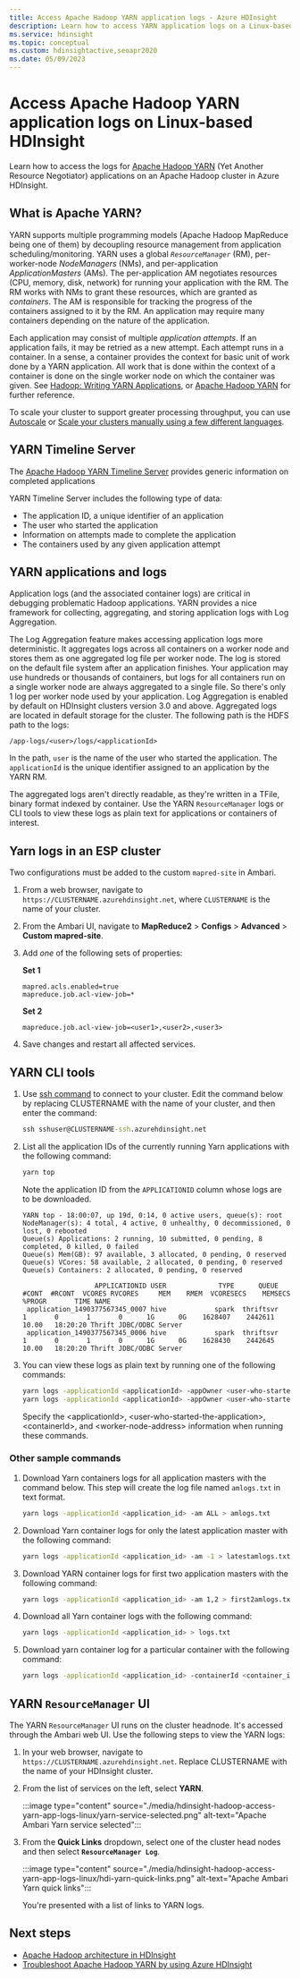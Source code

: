 ```yaml
---
title: Access Apache Hadoop YARN application logs - Azure HDInsight 
description: Learn how to access YARN application logs on a Linux-based HDInsight (Apache Hadoop) cluster using both the command-line and a web browser.
ms.service: hdinsight
ms.topic: conceptual
ms.custom: hdinsightactive,seoapr2020
ms.date: 05/09/2023
---
```


# Access Apache Hadoop YARN application logs on Linux-based HDInsight

Learn how to access the logs for [Apache Hadoop YARN](https://hadoop.apache.org/docs/current/hadoop-yarn/hadoop-yarn-site/YARN.html) (Yet Another Resource Negotiator) applications on an Apache Hadoop cluster in Azure HDInsight.

## What is Apache YARN?

YARN supports multiple programming models (Apache Hadoop MapReduce being one of them) by decoupling resource management from application scheduling/monitoring. YARN uses a global *`ResourceManager`* (RM), per-worker-node *NodeManagers* (NMs), and per-application *ApplicationMasters* (AMs). The per-application AM negotiates resources (CPU, memory, disk, network) for running your application with the RM. The RM works with NMs to grant these resources, which are granted as *containers*. The AM is responsible for tracking the progress of the containers assigned to it by the RM. An application may require many containers depending on the nature of the application.

Each application may consist of multiple *application attempts*. If an application fails, it may be retried as a new attempt. Each attempt runs in a container. In a sense, a container provides the context for basic unit of work done by a YARN application. All work that is done within the context of a container is done on the single worker node on which the container was given. See [Hadoop: Writing YARN Applications](https://hadoop.apache.org/docs/r2.7.4/hadoop-yarn/hadoop-yarn-site/WritingYarnApplications.html), or [Apache Hadoop YARN](https://hadoop.apache.org/docs/current/hadoop-yarn/hadoop-yarn-site/YARN.html) for further reference.

To scale your cluster to support greater processing throughput, you can use [Autoscale](hdinsight-autoscale-clusters.md) or [Scale your clusters manually using a few different languages](hdinsight-scaling-best-practices.md#utilities-to-scale-clusters).

## YARN Timeline Server

The [Apache Hadoop YARN Timeline Server](https://hadoop.apache.org/docs/r2.7.3/hadoop-yarn/hadoop-yarn-site/TimelineServer.html) provides generic information on completed applications

YARN Timeline Server includes the following type of data:

* The application ID, a unique identifier of an application
* The user who started the application
* Information on attempts made to complete the application
* The containers used by any given application attempt

## YARN applications and logs

Application logs (and the associated container logs) are critical in debugging problematic Hadoop applications. YARN provides a nice framework for collecting, aggregating, and storing application logs with Log Aggregation.

The Log Aggregation feature makes accessing application logs more deterministic. It aggregates logs across all containers on a worker node and stores them as one aggregated log file per worker node. The log is stored on the default file system after an application finishes. Your application may use hundreds or thousands of containers, but logs for all containers run on a single worker node are always aggregated to a single file. So there's only 1 log per worker node used by your application. Log Aggregation is enabled by default on HDInsight clusters version 3.0 and above. Aggregated logs are located in default storage for the cluster. The following path is the HDFS path to the logs:

```
/app-logs/<user>/logs/<applicationId>
```

In the path, `user` is the name of the user who started the application. The `applicationId` is the unique identifier assigned to an application by the YARN RM.

The aggregated logs aren't directly readable, as they're written in a TFile, binary format indexed by container. Use the YARN `ResourceManager` logs or CLI tools to view these logs as plain text for applications or containers of interest.

## Yarn logs in an ESP cluster

Two configurations must be added to the custom `mapred-site` in Ambari.

1. From a web browser, navigate to `https://CLUSTERNAME.azurehdinsight.net`, where `CLUSTERNAME` is the name of your cluster.

1. From the Ambari UI, navigate to **MapReduce2** > **Configs** > **Advanced** > **Custom mapred-site**.

1. Add *one* of the following sets of properties:

    **Set 1**

    ```
    mapred.acls.enabled=true
    mapreduce.job.acl-view-job=*
    ```

    **Set 2**

    ```
    mapreduce.job.acl-view-job=<user1>,<user2>,<user3>
    ```

1. Save changes and restart all affected services.

## YARN CLI tools

1. Use [ssh command](./hdinsight-hadoop-linux-use-ssh-unix.md) to connect to your cluster. Edit the command below by replacing CLUSTERNAME with the name of your cluster, and then enter the command:

    ```cmd
    ssh sshuser@CLUSTERNAME-ssh.azurehdinsight.net
    ```

1. List all the application IDs of the currently running Yarn applications with the following command:

    ```bash
    yarn top
    ```

    Note the application ID from the `APPLICATIONID` column whose logs are to be downloaded.

    ```output
    YARN top - 18:00:07, up 19d, 0:14, 0 active users, queue(s): root
    NodeManager(s): 4 total, 4 active, 0 unhealthy, 0 decommissioned, 0 lost, 0 rebooted
    Queue(s) Applications: 2 running, 10 submitted, 0 pending, 8 completed, 0 killed, 0 failed
    Queue(s) Mem(GB): 97 available, 3 allocated, 0 pending, 0 reserved
    Queue(s) VCores: 58 available, 2 allocated, 0 pending, 0 reserved
    Queue(s) Containers: 2 allocated, 0 pending, 0 reserved
    
                      APPLICATIONID USER             TYPE      QUEUE   #CONT  #RCONT  VCORES RVCORES     MEM    RMEM  VCORESECS    MEMSECS %PROGR       TIME NAME
     application_1490377567345_0007 hive            spark  thriftsvr       1       0       1       0      1G      0G    1628407    2442611  10.00   18:20:20 Thrift JDBC/ODBC Server
     application_1490377567345_0006 hive            spark  thriftsvr       1       0       1       0      1G      0G    1628430    2442645  10.00   18:20:20 Thrift JDBC/ODBC Server
    ```

1. You can view these logs as plain text by running one of the following commands:

    ```bash
    yarn logs -applicationId <applicationId> -appOwner <user-who-started-the-application>
    yarn logs -applicationId <applicationId> -appOwner <user-who-started-the-application> -containerId <containerId> -nodeAddress <worker-node-address>
    ```

    Specify the &lt;applicationId>, &lt;user-who-started-the-application>, &lt;containerId>, and &lt;worker-node-address> information when running these commands.

### Other sample commands

1. Download Yarn containers logs for all application masters with the command below. This step will create the log file named `amlogs.txt` in text format.

    ```bash
    yarn logs -applicationId <application_id> -am ALL > amlogs.txt
    ```

1. Download Yarn container logs for only the latest application master with the following command:

    ```bash
    yarn logs -applicationId <application_id> -am -1 > latestamlogs.txt
    ```

1. Download YARN container logs for first two application masters with the following command:

    ```bash
    yarn logs -applicationId <application_id> -am 1,2 > first2amlogs.txt
    ```

1. Download all Yarn container logs with the following command:

    ```bash
    yarn logs -applicationId <application_id> > logs.txt
    ```

1. Download yarn container log for a particular container with the following command:

    ```bash
    yarn logs -applicationId <application_id> -containerId <container_id> > containerlogs.txt
    ```

## YARN `ResourceManager` UI

The YARN `ResourceManager` UI runs on the cluster headnode. It's accessed through the Ambari web UI. Use the following steps to view the YARN logs:

1. In your web browser, navigate to `https://CLUSTERNAME.azurehdinsight.net`. Replace CLUSTERNAME with the name of your HDInsight cluster.

2. From the list of services on the left, select **YARN**.

    :::image type="content" source="./media/hdinsight-hadoop-access-yarn-app-logs-linux/yarn-service-selected.png" alt-text="Apache Ambari Yarn service selected":::

3. From the **Quick Links** dropdown, select one of the cluster head nodes and then select **`ResourceManager Log`**.

    :::image type="content" source="./media/hdinsight-hadoop-access-yarn-app-logs-linux/hdi-yarn-quick-links.png" alt-text="Apache Ambari Yarn quick links":::

    You're presented with a list of links to YARN logs.

## Next steps

* [Apache Hadoop architecture in HDInsight](hdinsight-hadoop-architecture.md)
* [Troubleshoot Apache Hadoop YARN by using Azure HDInsight](hdinsight-troubleshoot-yarn.md)
